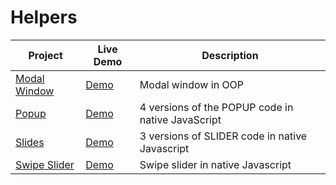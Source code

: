 # Helpers

| Project     | Live Demo     | Description     |
| ----------- | ------------- | --------------- |
| [Modal Window](https://github.com/volkovVA/helpers/tree/modal-window) | [Demo](https://volkovva.github.io/helpers/modal-window/) | Modal window in OOP |
| [Popup](https://github.com/volkovVA/helpers/tree/popup) | [Demo](https://volkovva.github.io/helpers/popup/) | 4 versions of the POPUP code in native JavaScript |
| [Slides](https://github.com/volkovVA/helpers/tree/slides) | [Demo](https://volkovva.github.io/helpers/slides/) | 3 versions of SLIDER code in native Javascript |
| [Swipe Slider](https://github.com/volkovVA/helpers/tree/swipe-slider) | [Demo](https://volkovva.github.io/helpers/swipe-slider/) | Swipe slider in native Javascript |